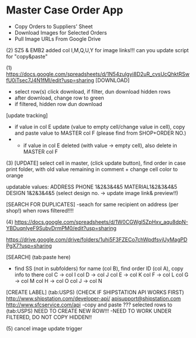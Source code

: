 # Master Case Order App

- Copy Orders to Suppliers' Sheet
- Download Images for Selected Orders
- Pull Image URLs From Google Drive

(2)
SZ5 & EMB2 added col I,M,Q,U,Y for image links!!!
can you update script for "copy&paste"

(1)
https://docs.google.com/spreadsheets/d/1N54zulgyi8D2uR_cvsUcQhktRSwfU0iTsec7J4N1fMI/edit?usp=sharing
[DOWNLOAD]

- select row(s) click download, if filter, dun download hidden rows
- after download, change row to green
- if filtered, hidden row dun download

[update tracking]

- if value in col E update (value to empty cell/change value in cell), copy and paste value to MASTER col F (please find from SHOP+ORDER NO.)
- - if value in col E deleted (with value -> empty cell), also delete in MASTER col F

(3)
[UPDATE]
select cell in master, (click update button), find order in case print folder, with old value remaining in comment + change cell color to orange

updatable values:
ADDRESS
PHONE 1&2&3&4&5
MATERIAL1&2&3&4&5
DESIGN 1&2&3&4&5 (select design no. -> update image link& preview!!)

[SEARCH FOR DUPLICATES]
-seach for same recipient on address (per shop!) when rows filtered!!!!

(4)
https://docs.google.com/spreadsheets/d/1W0CGWgI5ZpHxv_aqu8dpN-YBDuqnlyeF9SubvDrmPM0/edit?usp=sharing

https://drive.google.com/drive/folders/1uhi5F3FZECo7chWpdfsvjUyMagPDPgX7?usp=sharing

[SEARCH] (tab:paste here)

- find SS (not in subfolders) for name (col B), find order ID (col A), copy info to there
  col C -> col I
  col D -> col J
  col E -> col K
  col F -> col L
  col G -> col M
  col H -> col O
  col J -> col N

[CREATE LABEL] (tab:USPS)
(CHECK IF SHIPSTATION API WORKS FIRST)
http://www.shipstation.com/developer-api/
apisupport@shipstation.com
http://www.sfcservice.com/api
-copy and paste ??? selected rows to (tab:USPS)
NEED TO CREATE NEW ROW!!!
-NEED TO WORK UNDER FILTERED, DO NOT COPY HIDDEN!!

(5) cancel image update trigger
